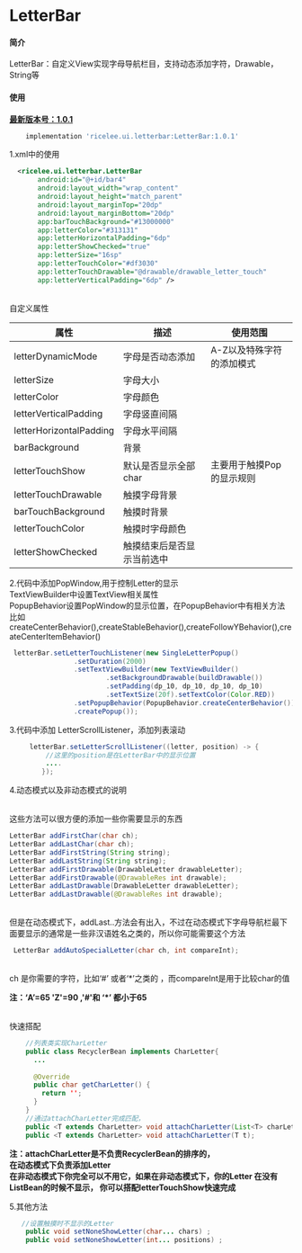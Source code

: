 # LetterBar
#### 简介
LetterBar：自定义View实现字母导航栏目，支持动态添加字符，Drawable，String等   

#### 使用

[**最新版本号：1.0.1**](https://bintray.com/beta/#/ricelee/maven/LetterBar?tab=overview)
```gradle
    implementation 'ricelee.ui.letterbar:LetterBar:1.0.1'
```
 
1.xml中的使用
 
 ```xml
   <ricelee.ui.letterbar.LetterBar
        android:id="@+id/bar4"
        android:layout_width="wrap_content"
        android:layout_height="match_parent"
        android:layout_marginTop="20dp"
        android:layout_marginBottom="20dp"
        app:barTouchBackground="#13000000"
        app:letterColor="#313131"
        app:letterHorizontalPadding="6dp"
        app:letterShowChecked="true"
        app:letterSize="16sp"
        app:letterTouchColor="#df3030"
        app:letterTouchDrawable="@drawable/drawable_letter_touch"
        app:letterVerticalPadding="6dp" />
```
<br>自定义属性

属性|描述|使用范围
----|---- |----
letterDynamicMode|字母是否动态添加|A-Z以及特殊字符的添加模式
letterSize|字母大小
letterColor|字母颜色
letterVerticalPadding|字母竖直间隔
letterHorizontalPadding|字母水平间隔
barBackground|背景
letterTouchShow|默认是否显示全部char|主要用于触摸Pop的显示规则
letterTouchDrawable|触摸字母背景
barTouchBackground|触摸时背景
letterTouchColor|触摸时字母颜色
letterShowChecked|触摸结束后是否显示当前选中

2.代码中添加PopWindow,用于控制Letter的显示
   <br> 
    TextViewBuilder中设置TextView相关属性
   <br> 
   PopupBehavior设置PopWindow的显示位置，在PopupBehavior中有相关方法
    比如createCenterBehavior(),createStableBehavior(),createFollowYBehavior(),createCenterItemBehavior()
```java
 letterBar.setLetterTouchListener(new SingleLetterPopup()
                .setDuration(2000)
                .setTextViewBuilder(new TextViewBuilder()
                        .setBackgroundDrawable(buildDrawable())
                        .setPadding(dp_10, dp_10, dp_10, dp_10)
                        .setTextSize(20f).setTextColor(Color.RED))
                .setPopupBehavior(PopupBehavior.createCenterBehavior())
                .createPopup());
```


3.代码中添加 LetterScrollListener，添加列表滚动

```java
     letterBar.setLetterScrollListener((letter, position) -> {
         //这里的position是在LetterBar中的显示位置
         ....
        });
```


4.动态模式以及非动态模式的说明

<br> 这些方法可以很方便的添加一些你需要显示的东西
```java
LetterBar addFirstChar(char ch);
LetterBar addLastChar(char ch);
LetterBar addFirstString(String string);
LetterBar addLastString(String string);
LetterBar addFirstDrawable(DrawableLetter drawableLetter);
LetterBar addFirstDrawable(@DrawableRes int drawable);
LetterBar addLastDrawable(DrawableLetter drawableLetter);
LetterBar addLastDrawable(@DrawableRes int drawable);
```
<br>但是在动态模式下，addLast..方法会有出入，不过在动态模式下字母导航栏最下面要显示的通常是一些非汉语姓名之类的，所以你可能需要这个方法
```java
 LetterBar addAutoSpecialLetter(char ch, int compareInt);
```
<br>
ch 是你需要的字符，比如‘#’ 或者‘*’之类的 ，而compareInt是用于比较char的值

**注：‘A’=65 'Z'=90 ,'#'和 ‘*’ 都小于65**


<br>快速搭配 
```java
    //列表类实现CharLetter
    public class RecyclerBean implements CharLetter{
      ...
      
      @Override
      public char getCharLetter() {
        return '';
      }
    }
    //通过attachCharLetter完成匹配，
    public <T extends CharLetter> void attachCharLetter(List<T> charLetterList);
    public <T extends CharLetter> void attachCharLetter(T t);
```

**注：attachCharLetter是不负责RecyclerBean的排序的，
 <br>在动态模式下负责添加Letter
 <br>在非动态模式下你完全可以不用它，如果在非动态模式下，你的Letter 在没有ListBean的时候不显示，
 你可以搭配letterTouchShow快速完成**


5.其他方法 
```java
   //设置触摸时不显示的Letter
    public void setNoneShowLetter(char... chars) ;
    public void setNoneShowLetter(int... positions) ;
```


